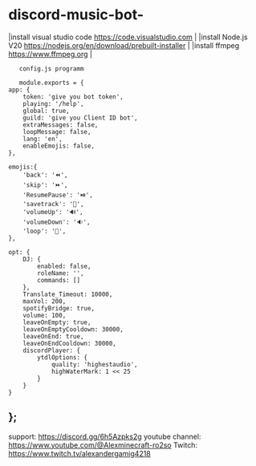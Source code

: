 # discord-music-bot-

|install visual studio code  https://code.visualstudio.com |
|install Node.js V20 https://nodejs.org/en/download/prebuilt-installer |
|install ffmpeg https://www.ffmpeg.org |

       config.js programm
       
       module.exports = {
    app: {
        token: 'give you bot token',
        playing: '/help',
        global: true,
        guild: 'give you Client ID bot',
        extraMessages: false,
        loopMessage: false,
        lang: 'en',
        enableEmojis: false,
    },

    emojis:{
        'back': '⏪',
        'skip': '⏩',
        'ResumePause': '⏯️',
        'savetrack': '💾',
        'volumeUp': '🔊',
        'volumeDown': '🔉',
        'loop': '🔁',
    },

    opt: {
        DJ: {
            enabled: false,
            roleName: '',
            commands: []
        },
        Translate_Timeout: 10000,
        maxVol: 200,
        spotifyBridge: true,
        volume: 100,
        leaveOnEmpty: true,
        leaveOnEmptyCooldown: 30000,
        leaveOnEnd: true,
        leaveOnEndCooldown: 30000,
        discordPlayer: {
            ytdlOptions: {
                quality: 'highestaudio',
                highWaterMark: 1 << 25
            }
        }
    }
};
-----------------------------------------------------------------------------------------
support: https://discord.gg/6h5Azpks2g
youtube channel: https://www.youtube.com/@Alexminecraft-ro2so
Twitch: https://www.twitch.tv/alexandergamig4218

                         


